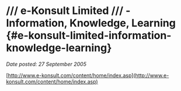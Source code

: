 # /// e-Konsult Limited /// - Information, Knowledge, Learning {#e-konsult-limited-information-knowledge-learning}

_Date posted: 27 September 2005_

[http://www.e-konsult.com/content/home/index.asp](http://www.e-konsult.com/content/home/index.asp)